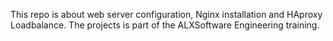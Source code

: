 This repo is about web server configuration, Nginx installation and HAproxy Loadbalance. The projects is part of the ALXSoftware Engineering training.
